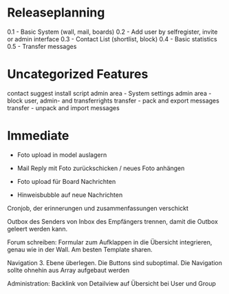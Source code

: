 Releaseplanning
===============
0.1 - Basic System (wall, mail, boards)
0.2 - Add user by selfregister, invite or admin interface
0.3 - Contact List (shortlist, block)
0.4 - Basic statistics
0.5 - Transfer messages


Uncategorized Features
======================
contact suggest 
install script
admin area - System settings
admin area - block user, admin- and transferrights
transfer - pack and export messages
transfer - unpack and import messages


Immediate
=========

- Foto upload in model auslagern
- Mail Reply mit Foto zurückschicken / neues Foto anhängen
- Foto upload für Board Nachrichten

- Hinweisbubble auf neue Nachrichten

Cronjob, der erinnerungen und zusammenfassungen verschickt

Outbox des Senders von Inbox des Empfängers trennen, damit die Outbox geleert
werden kann.

Forum schreiben: Formular zum Aufklappen in die Übersicht integrieren, genau
wie in der Wall. Am besten Template sharen.

Navigation 3. Ebene überlegen. Die Buttons sind suboptimal. 
Die Navigation sollte ohnehin aus Array aufgebaut werden

Administration: Backlink von Detailview auf Übersicht bei User und Group
